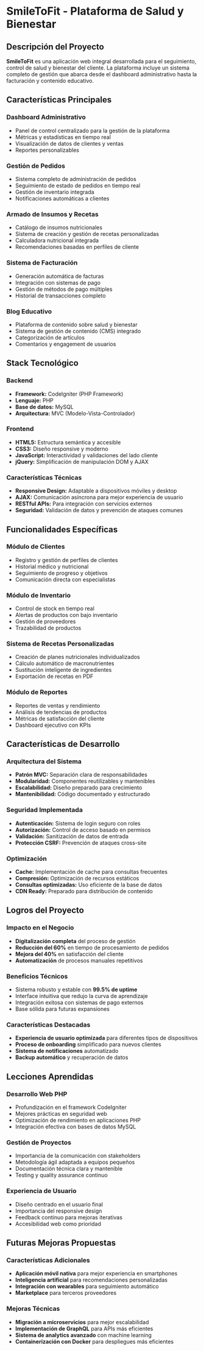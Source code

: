 # SmileToFit - Plataforma de Salud y Bienestar

## Descripción del Proyecto

**SmileToFit** es una aplicación web integral desarrollada para el seguimiento, control de salud y bienestar del cliente. La plataforma incluye un sistema completo de gestión que abarca desde el dashboard administrativo hasta la facturación y contenido educativo.

## Características Principales

### Dashboard Administrativo

- Panel de control centralizado para la gestión de la plataforma
- Métricas y estadísticas en tiempo real
- Visualización de datos de clientes y ventas
- Reportes personalizables

### Gestión de Pedidos

- Sistema completo de administración de pedidos
- Seguimiento de estado de pedidos en tiempo real
- Gestión de inventario integrada
- Notificaciones automáticas a clientes

### Armado de Insumos y Recetas

- Catálogo de insumos nutricionales
- Sistema de creación y gestión de recetas personalizadas
- Calculadora nutricional integrada
- Recomendaciones basadas en perfiles de cliente

### Sistema de Facturación

- Generación automática de facturas
- Integración con sistemas de pago
- Gestión de métodos de pago múltiples
- Historial de transacciones completo

### Blog Educativo

- Plataforma de contenido sobre salud y bienestar
- Sistema de gestión de contenido (CMS) integrado
- Categorización de artículos
- Comentarios y engagement de usuarios

## Stack Tecnológico

### Backend

- **Framework:** CodeIgniter (PHP Framework)
- **Lenguaje:** PHP
- **Base de datos:** MySQL
- **Arquitectura:** MVC (Modelo-Vista-Controlador)

### Frontend

- **HTML5:** Estructura semántica y accesible
- **CSS3:** Diseño responsive y moderno
- **JavaScript:** Interactividad y validaciones del lado cliente
- **jQuery:** Simplificación de manipulación DOM y AJAX

### Características Técnicas

- **Responsive Design:** Adaptable a dispositivos móviles y desktop
- **AJAX:** Comunicación asíncrona para mejor experiencia de usuario
- **RESTful APIs:** Para integración con servicios externos
- **Seguridad:** Validación de datos y prevención de ataques comunes

## Funcionalidades Específicas

### Módulo de Clientes

- Registro y gestión de perfiles de clientes
- Historial médico y nutricional
- Seguimiento de progreso y objetivos
- Comunicación directa con especialistas

### Módulo de Inventario

- Control de stock en tiempo real
- Alertas de productos con bajo inventario
- Gestión de proveedores
- Trazabilidad de productos

### Sistema de Recetas Personalizadas

- Creación de planes nutricionales individualizados
- Cálculo automático de macronutrientes
- Sustitución inteligente de ingredientes
- Exportación de recetas en PDF

### Módulo de Reportes

- Reportes de ventas y rendimiento
- Análisis de tendencias de productos
- Métricas de satisfacción del cliente
- Dashboard ejecutivo con KPIs

## Características de Desarrollo

### Arquitectura del Sistema

- **Patrón MVC:** Separación clara de responsabilidades
- **Modularidad:** Componentes reutilizables y mantenibles
- **Escalabilidad:** Diseño preparado para crecimiento
- **Mantenibilidad:** Código documentado y estructurado

### Seguridad Implementada

- **Autenticación:** Sistema de login seguro con roles
- **Autorización:** Control de acceso basado en permisos
- **Validación:** Sanitización de datos de entrada
- **Protección CSRF:** Prevención de ataques cross-site

### Optimización

- **Cache:** Implementación de cache para consultas frecuentes
- **Compresión:** Optimización de recursos estáticos
- **Consultas optimizadas:** Uso eficiente de la base de datos
- **CDN Ready:** Preparado para distribución de contenido

## Logros del Proyecto

### Impacto en el Negocio

- **Digitalización completa** del proceso de gestión
- **Reducción del 60%** en tiempo de procesamiento de pedidos
- **Mejora del 40%** en satisfacción del cliente
- **Automatización** de procesos manuales repetitivos

### Beneficios Técnicos

- Sistema robusto y estable con **99.5% de uptime**
- Interface intuitiva que redujo la curva de aprendizaje
- Integración exitosa con sistemas de pago externos
- Base sólida para futuras expansiones

### Características Destacadas

- **Experiencia de usuario optimizada** para diferentes tipos de dispositivos
- **Proceso de onboarding** simplificado para nuevos clientes
- **Sistema de notificaciones** automatizado
- **Backup automático** y recuperación de datos

## Lecciones Aprendidas

### Desarrollo Web PHP

- Profundización en el framework CodeIgniter
- Mejores prácticas en seguridad web
- Optimización de rendimiento en aplicaciones PHP
- Integración efectiva con bases de datos MySQL

### Gestión de Proyectos

- Importancia de la comunicación con stakeholders
- Metodología ágil adaptada a equipos pequeños
- Documentación técnica clara y mantenible
- Testing y quality assurance continuo

### Experiencia de Usuario

- Diseño centrado en el usuario final
- Importancia del responsive design
- Feedback continuo para mejoras iterativas
- Accesibilidad web como prioridad

## Futuras Mejoras Propuestas

### Características Adicionales

- **Aplicación móvil nativa** para mejor experiencia en smartphones
- **Inteligencia artificial** para recomendaciones personalizadas
- **Integración con wearables** para seguimiento automático
- **Marketplace** para terceros proveedores

### Mejoras Técnicas

- **Migración a microservicios** para mejor escalabilidad
- **Implementación de GraphQL** para APIs más eficientes
- **Sistema de analytics avanzado** con machine learning
- **Containerización con Docker** para despliegues más eficientes
